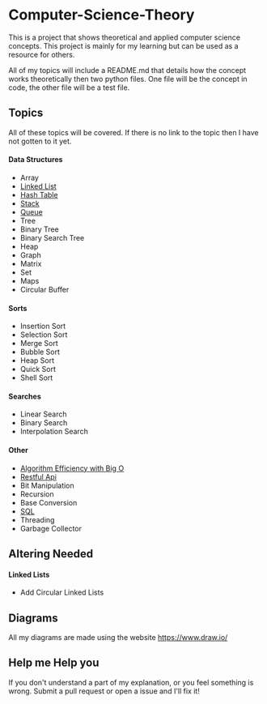 # Computer-Science-Theory

This is a project that shows theoretical and applied computer science
concepts. This project is mainly for my learning but can be used as a
resource for others.

All of my topics will include a README.md that details how the concept
works theoretically then two python files. One file will be the concept
in code, the other file will be a test file.

## Topics

All of these topics will be covered. If there is no link to the topic
then I have not gotten to it yet.

#### Data Structures
- Array
- [Linked List](Data%20Structures/Linked%20Lists)
- [Hash Table](Data%20Structures/Hash%20Tables)
- [Stack](Data%20Structures/Stack)
- [Queue](Data%20Structures/Queue)
- Tree
- Binary Tree
- Binary Search Tree
- Heap
- Graph
- Matrix
- Set
- Maps
- Circular Buffer

#### Sorts
- Insertion Sort
- Selection Sort
- Merge Sort
- Bubble Sort
- Heap Sort
- Quick Sort
- Shell Sort

#### Searches
- Linear Search
- Binary Search
- Interpolation Search

#### Other
- [Algorithm Efficiency with Big O](Misc/Big%20O)
- [Restful Api](Misc/Restful%20Api)
- Bit Manipulation
- Recursion
- Base Conversion
- [SQL](Misc/SQL)
- Threading
- Garbage Collector

## Altering Needed
#### Linked Lists
- Add Circular Linked Lists

## Diagrams
All my diagrams are made using the website https://www.draw.io/

## Help me Help you
If you don't understand a part of my explanation, or you feel something
is wrong. Submit a pull request or open a issue and I'll fix it!